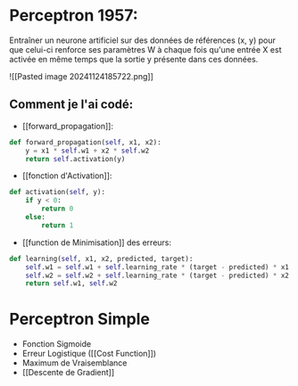 # Perceptron 1957:
Entraîner un neurone artificiel sur des données de références (x, y)
pour que celui-ci renforce ses paramètres W à chaque fois qu'une entrée X
est activée en même temps que la sortie y présente dans ces données.

![[Pasted image 20241124185722.png]]

## Comment je l'ai codé:
- [[forward_propagation]]:
```python
def forward_propagation(self, x1, x2):
	y = x1 * self.w1 + x2 * self.w2
	return self.activation(y)
```
- [[fonction d'Activation]]:
```python
def activation(self, y):
	if y < 0:
		return 0
	else:
		return 1
```
- [[function de Minimisation]] des erreurs:
```python
def learning(self, x1, x2, predicted, target):
	self.w1 = self.w1 + self.learning_rate * (target - predicted) * x1
	self.w2 = self.w2 + self.learning_rate * (target - predicted) * x2
	return self.w1, self.w2
```

# Perceptron Simple

- Fonction Sigmoide
- Erreur Logistique ([[Cost Function]])
- Maximum de Vraisemblance
- [[Descente de Gradient]]
